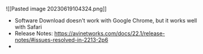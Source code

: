 
![[Pasted image 20230619104324.png]]

- Software Download doesn't work with Google Chrome, but it works well with Safari
- Release Notes: https://avinetworks.com/docs/22.1/release-notes/#issues-resolved-in-2213-2p6
-